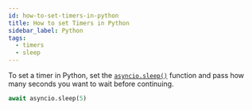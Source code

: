 ```yaml
---
id: how-to-set-timers-in-python
title: How to set Timers in Python
sidebar_label: Python
tags:
  - timers
  - sleep
---
```


To set a timer in Python, set the [`asyncio.sleep()`](https://docs.python.org/3/library/asyncio-task.html#sleepingp) function and pass how many seconds you want to wait before continuing.

```python
await asyncio.sleep(5)
```
